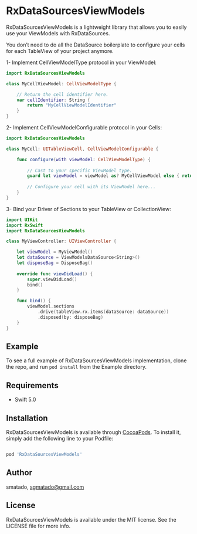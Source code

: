 
# RxDataSourcesViewModels

RxDataSourcesViewModels is a lightweight library that allows you to easily use your ViewModels with RxDataSources. 

You don’t need to do all the DataSource boilerplate to configure your cells for each TableView of your project anymore. 

1- Implement CellViewModelType protocol in your ViewModel:
```swift
import RxDataSourcesViewModels

class MyCellViewModel: CellViewModelType {

    // Return the cell identifier here. 
    var cellIdentifier: String {
        return "MyCellViewModelIdentifier"
    }
}
```

2- Implement CellViewModelConfigurable protocol in your Cells:

```swift
import RxDataSourcesViewModels

class MyCell: UITableViewCell, CellViewModelConfigurable {

    func configure(with viewModel: CellViewModelType) {
        
        // Cast to your specific ViewModel type.
        guard let viewModel = viewModel as? MyCellViewModel else { return }
        
        // Configure your cell with its ViewModel here...
    }
}
```
3- Bind your Driver of Sections to your TableView or CollectionView: 

```swift
import UIKit
import RxSwift
import RxDataSourcesViewModels

class MyViewController: UIViewController {

    let viewModel = MyViewModel()
    let dataSource = ViewModelsDataSource<String>()
    let disposeBag = DisposeBag()
    
    override func viewDidLoad() {
        super.viewDidLoad()
        bind()
    }

    func bind() {
        viewModel.sections
            .drive(tableView.rx.items(dataSource: dataSource))
            .disposed(by: disposeBag)
    }
}
```
## Example
To see a full example of RxDataSourcesViewModels implementation, clone the repo, and run `pod install` from the Example directory.
## Requirements
- Swift 5.0
## Installation
RxDataSourcesViewModels is available through [CocoaPods](https://cocoapods.org). To install
it, simply add the following line to your Podfile:
```ruby

pod 'RxDataSourcesViewModels'

```
## Author
smatado, sgmatado@gmail.com
## License
RxDataSourcesViewModels is available under the MIT license. See the LICENSE file for more info.
